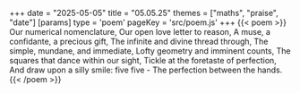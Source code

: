 +++
date = "2025-05-05"
title = "05.05.25"
themes = ["maths", "praise", "date"]
[params]
  type = 'poem'
  pageKey = 'src/poem.js'
+++
{{< poem >}}
Our numerical nomenclature,
Our open love letter to reason,
A muse, a confidante, a precious gift,
The infinite and divine thread through,
The simple, mundane, and immediate,
Lofty geometry and imminent counts,
The squares that dance within our sight,
Tickle at the foretaste of perfection,
And draw upon a silly smile: five five -
The perfection between the hands.
{{< /poem >}}